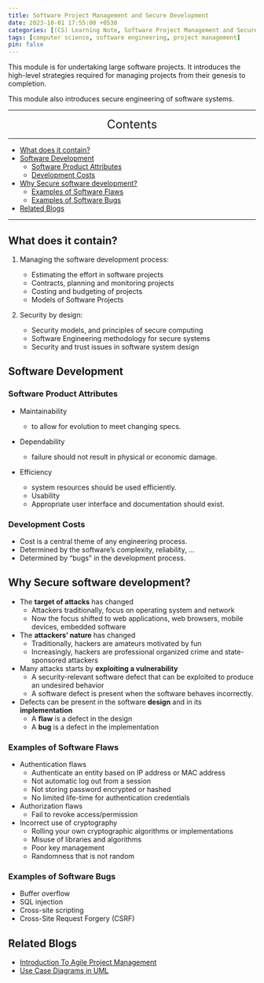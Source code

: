 ```yaml
---
title: Software Project Management and Secure Development
date: 2023-10-01 17:55:00 +0530
categories: [(CS) Learning Note, Software Project Management and Secure Development]
tags: [computer science, software engineering, project management]
pin: false
---
```


This module is for undertaking large software projects. It introduces the high-level strategies required for managing projects from their genesis to completion.

This module also introduces secure engineering of software systems. 

---
<center><font size='5'> Contents </font></center>

---

<!-- TOC -->
  * [What does it contain?](#what-does-it-contain)
  * [Software Development](#software-development)
    * [Software Product Attributes](#software-product-attributes)
    * [Development Costs](#development-costs)
  * [Why Secure software development?](#why-secure-software-development)
    * [Examples of Software Flaws](#examples-of-software-flaws)
    * [Examples of Software Bugs](#examples-of-software-bugs)
  * [Related Blogs](#related-blogs)
<!-- TOC -->

---

## What does it contain?

1. Managing the software development process: 

   - Estimating the effort in software projects
   - Contracts, planning and monitoring projects
   - Costing and budgeting of projects
   - Models of Software Projects

2. Security by design:

   - Security models, and principles of secure computing
   - Software Engineering methodology for secure systems
   - Security and trust issues in software system design

## Software Development

### Software Product Attributes

- Maintainability
  - to allow for evolution to meet changing specs.

- Dependability
  - failure should not result in physical or economic damage.
- Efficiency 
  - system resources should be used efficiently. 
  - Usability 
  - Appropriate user interface and documentation should exist.

### Development Costs

- Cost is a central theme of any engineering process.
- Determined by the software’s complexity, reliability, ...
- Determined by “bugs” in the development process.

## Why Secure software development?

- The **target of attacks** has changed
  - Attackers traditionally, focus on operating system and network
  - Now the focus shifted to web applications, web browsers, mobile devices, embedded software
- The **attackers’ nature** has changed
  - Traditionally, hackers are amateurs motivated by fun
  - Increasingly, hackers are professional organized crime and state-sponsored attackers
- Many attacks starts by **exploiting a vulnerability**
  - A security-relevant software defect that can be exploited to produce an undesired behavior
  - A software defect is present when the software behaves incorrectly.
- Defects can be present in the software **design** and in its **implementation**
  - A **flaw** is a defect in the design
  - A **bug** is a defect in the implementation

### Examples of Software Flaws

- Authentication flaws
  - Authenticate an entity based on IP address or MAC address
  - Not automatic log out from a session
  - Not storing password encrypted or hashed
  - No limited life-time for authentication credentials
- Authorization flaws
  - Fail to revoke access/permission
- Incorrect use of cryptography
  - Rolling your own cryptographic algorithms or implementations
  - Misuse of libraries and algorithms
  - Poor key management
  - Randomness that is not random

### Examples of Software Bugs

- Buffer overflow
- SQL injection
- Cross-site scripting
- Cross-Site Request Forgery (CSRF)

## Related Blogs

- [Introduction To Agile Project Management](/posts/Introduction-To-Agile-Project-Management/)
- [Use Case Diagrams in UML](/posts/Use-Case-Diagrams-in-UML/)
